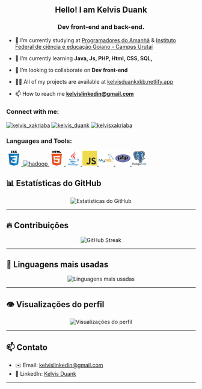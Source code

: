 <h2 align="center">Hello! I am Kelvis Duank</h2>
<h3 align="center">Dev front-end and back-end.</h3>

- 🔭 I’m currently studying at [Programadores do Amanhã](https://br.linkedin.com/school/programadoresdoamanha/) & [Instituto Federal de ciência e educação Goiano - Campus Urutaí](https://www.linkedin.com/school/if-goiano/)

- 🌱 I’m currently learning **Java, Js, PHP, Html, CSS, SQL,**

- 👯 I’m looking to collaborate on **Dev front-end**

- 👨‍💻 All of my projects are available at [kelvisduankxkb.netlify.app](https://kelvisduankxkb.netlify.app/)

- 📫 How to reach me **kelvislinkedin@gmail.com**

<h3 align="left">Connect with me:</h3>
<p align="left">
<a href="https://instagram.com/kelvis_xakriaba" target="blank"><img align="center" src="https://raw.githubusercontent.com/rahuldkjain/github-profile-readme-generator/master/src/images/icons/Social/instagram.svg" alt="kelvis_xakriaba" height="30" width="40" /></a>
<a href="https://www.youtube.com/c/kelvis_duank" target="blank"><img align="center" src="https://raw.githubusercontent.com/rahuldkjain/github-profile-readme-generator/master/src/images/icons/Social/youtube.svg" alt="kelvis_duank" height="30" width="40" /></a>
<a href="https://discord.gg/kelvisxakriaba" target="blank"><img align="center" src="https://raw.githubusercontent.com/rahuldkjain/github-profile-readme-generator/master/src/images/icons/Social/discord.svg" alt="kelvisxakriaba" height="30" width="40" /></a>
</p>

<h3 align="left">Languages and Tools:</h3>
<p align="left"> <a href="https://www.w3schools.com/css/" target="_blank" rel="noreferrer"> <img src="https://raw.githubusercontent.com/devicons/devicon/master/icons/css3/css3-original-wordmark.svg" alt="css3" width="40" height="40"/> </a> <a href="https://hadoop.apache.org/" target="_blank" rel="noreferrer"> <img src="https://www.vectorlogo.zone/logos/apache_hadoop/apache_hadoop-icon.svg" alt="hadoop" width="40" height="40"/> </a> <a href="https://www.w3.org/html/" target="_blank" rel="noreferrer"> <img src="https://raw.githubusercontent.com/devicons/devicon/master/icons/html5/html5-original-wordmark.svg" alt="html5" width="40" height="40"/> </a> <a href="https://www.java.com" target="_blank" rel="noreferrer"> <img src="https://raw.githubusercontent.com/devicons/devicon/master/icons/java/java-original.svg" alt="java" width="40" height="40"/> </a> <a href="https://developer.mozilla.org/en-US/docs/Web/JavaScript" target="_blank" rel="noreferrer"> <img src="https://raw.githubusercontent.com/devicons/devicon/master/icons/javascript/javascript-original.svg" alt="javascript" width="40" height="40"/> </a> <a href="https://www.mysql.com/" target="_blank" rel="noreferrer"> <img src="https://raw.githubusercontent.com/devicons/devicon/master/icons/mysql/mysql-original-wordmark.svg" alt="mysql" width="40" height="40"/> </a> <a href="https://www.php.net" target="_blank" rel="noreferrer"> <img src="https://raw.githubusercontent.com/devicons/devicon/master/icons/php/php-original.svg" alt="php" width="40" height="40"/> </a> <a href="https://www.postgresql.org" target="_blank" rel="noreferrer"> <img src="https://raw.githubusercontent.com/devicons/devicon/master/icons/postgresql/postgresql-original-wordmark.svg" alt="postgresql" width="40" height="40"/> </a> </p>

## 📊 Estatísticas do GitHub

<p align="center">
  <img src="https://github-readme-stats.vercel.app/api?username=**KelvisDuank**&show_icons=true&theme=radical" alt="Estatísticas do GitHub" />
</p>

---

## 🔥 Contribuições

<p align="center">
  <img src="https://github-readme-streak-stats.herokuapp.com/?user=KelvisDuank&theme=radical" alt="GitHub Streak" />
</p>

---

## 🧠 Linguagens mais usadas

<p align="center">
  <img src="https://github-readme-stats.vercel.app/api/top-langs/?username=KelvisDuank&layout=compact&theme=radical" alt="Linguagens mais usadas" />
</p>

---

## 👁️ Visualizações do perfil

<p align="center">
  <img src="https://komarev.com/ghpvc/?username=KelvisDuank&color=blue" alt="Visualizações do perfil" />
</p>

---

## 📫 Contato

- ✉️ Email: kelvislinkedin@gmail.com  
- 💼 LinkedIn: [Kelvis Duank](https://www.linkedin.com/in/kelvis-dev)

---

